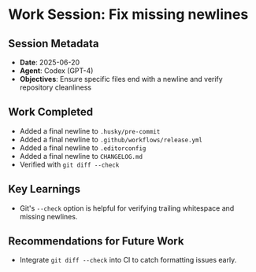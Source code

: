 # Work Session: Fix missing newlines

## Session Metadata
- **Date**: 2025-06-20
- **Agent**: Codex (GPT-4)
- **Objectives**: Ensure specific files end with a newline and verify repository cleanliness

## Work Completed
- Added a final newline to `.husky/pre-commit`
- Added a final newline to `.github/workflows/release.yml`
- Added a final newline to `.editorconfig`
- Added a final newline to `CHANGELOG.md`
- Verified with `git diff --check`

## Key Learnings
- Git's `--check` option is helpful for verifying trailing whitespace and missing newlines.

## Recommendations for Future Work
- Integrate `git diff --check` into CI to catch formatting issues early.
